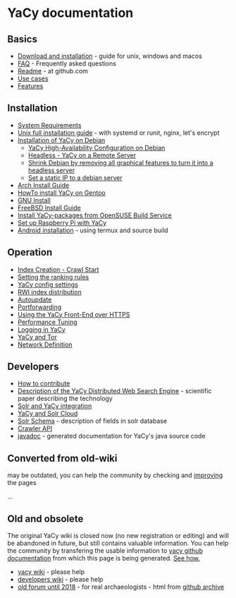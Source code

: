 # YaCy documentation

## Basics
* [Download and installation](download_installation.md) - guide for unix, windows and macos
* [FAQ](faq.md) - Frequently asked questions 
* [Readme](https://github.com/yacy/yacy_search_server/blob/master/README.md) - at github.com
* [Use cases](use_cases.md)
* [Features](features.md)


## Installation
* [System Requirements](installation/requirements.md)
* [Unix full installation guide](installation/unix-fullinstall.md) - with systemd or runit, nginx, let's encrypt
* [Installation of YaCy on Debian](installation/debianinstall.md)
	* [YaCy High-Availability Configuration on Debian](installation/debian_high_availability.md)
	* [Headless - YaCy on a Remote Server](installation/headless.md)
	* [Shrink Debian by removing all graphical features to turn it into a headless server](installation/shrink.md)
	* [Set a static IP to a debian server](installation/staticip.md)
* [Arch Install Guide](installation/archinstall.md)
* [HowTo install YaCy on Gentoo](installation/gentooinstall.md)
* [GNU Install](installation/gnuinstall.md)
* [FreeBSD Install Guide](installation/freebsdinstall.md)
* [Install YaCy-packages from OpenSUSE Build Service](installation/obsinstall.md)
* [Set up Raspberry Pi with YaCy](installation/raspberry_pi.md)
* [Android installation](installation/android.md) - using termux and source build


## Operation
* [Index Creation - Crawl Start](operation/crawlstart_p.md)
* [Setting the ranking rules](operation/ranking.md)
* [YaCy config settings](operation/yacy_conf.md)
* [RWI index distribution](operation/rwi-index-distribution.md)
* [Autoupdate](operation/autoupdate.md)
* [Portforwarding](operation/portforwarding.md)
* [Using the YaCy Front-End over HTTPS](operation/yacyoverhttps.md)
* [Performance Tuning](operation/performance.md)
* [Logging in YaCy](operation/logging.md)
* [YaCy and Tor](operation/yacy-tor.md)
* [Network Definition](operation/network-definition.md)


## Developers
* [How to contribute](contribute.md)
* [Description of the YaCy Distributed Web Search Engine](https://yacy.net/material/Description_of_the_YaCy_Distributed_Web_Search_Engine_Herrmann_Ning_Diaz_Preneel_ESAT_KULeuven_COSIC_article-2459.pdf) - scientific paper describing the technology
* [Solr and YaCy integration](dev/solr.md)
* [YaCy and Solr Cloud](dev/solrcloud.md)
* [Solr Schema](dev/solr-schema.md) - description of fields in solr database
* [Crawler API](api/crawler.md)
* [javadoc](https://yacy.net/api/javadoc/) - generated documentation for YaCy's java source code


## Converted from old-wiki
may be outdated, you can help the community by checking and [improving](contribute.md) the pages

...

## Old and obsolete
The original YaCy wiki is closed now (no new registration or editing) and
will be abandoned in future, but still contains valuable information.  You
can help the community by transfering the usable information to [yacy github
documentation](https://github.com/yacy/yacy_net_homepage/) from which this
page is being generated.  [See how.](contribute.md)

* [yacy wiki](https://wiki.yacy.net/index.php/En:Start) - please help
* [developers wiki](https://wiki.yacy.net/index.php/Dev:Start) - please help
* [old forum until 2018](https://eldar.cz/yacy/oldforum/) - for real archaeologists -
  html from [github archive](https://github.com/yacy/yacy_forum_archive)
